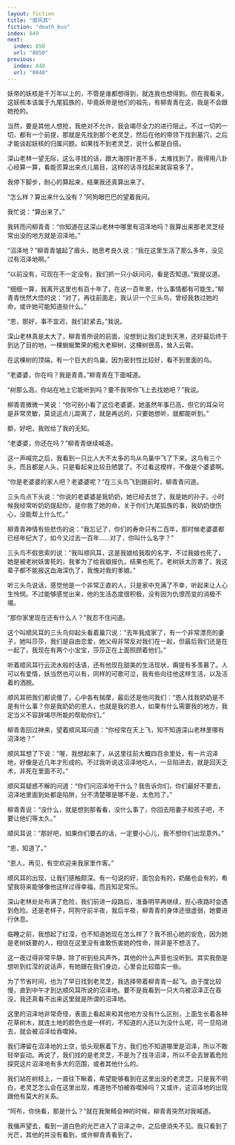 ```yaml
---
layout: fiction
title: "顺风耳"
fiction: "death_bus"
index: 849
next:
  index: 850
  url: "0850"
previous:
  index: 848
  url: "0848"
---
```

妖帝的妖核是千万年以上的，不管是谁都想得到，就连我也想得到。但在我看来，这妖核本该属于九尾狐族的，毕竟妖帝是他们的祖先，有柳青青在这，我是不会跟她抢的。

当然，要是其他人想抢，我绝对不允许，我会竭尽全力的进行阻止。不过一切的一切，都有一个前提，那就是先找到那个老灵芝，然后在他的带领下找到墓穴，之后才能谈起妖核的归属问题。如果找不到老灵芝，说什么都是白搭。

深山老林一望无际，这么寻找的话，跟大海捞针差不多，太难找到了。我得用八卦心经算一算，看能否算出来点儿眉目，这样的话寻找起来就容易多了。

我停下脚步，耐心的算起来，结果我还真算出来了。

“怎么样？算出来什么没有？”阿狗眼巴巴的望着我问。

我忙说：“算出来了。”

我转而问柳青青：“你知道在这深山老林中哪里有沼泽地吗？我算出来那老灵芝经常出没的地方就是沼泽地。”

“沼泽地？”柳青青皱起了眉头，她思考良久说：“我在这里生活了那么多年，没见过有沼泽地啊。”

“以前没有，可现在不一定没有，我们抓一只小妖问问，看是否知道。”我提议道。

“细细一算，我离开这里也有百十年了，在这一百年里，什么事情都有可能生。”柳青青恍然大悟的说：“对了，再往前面走，我认识一个三头鸟，曾经我救过她的命，或许她可能知道些什么。”

“恩，那好，事不宜迟，我们赶紧去。”我说。

深山老林真是太大了，柳青青所说的前面，没想到让我们走到天黑，还好最后终于到达了目的地，一棵蜿蜒繁荣的粗大老柳树，这棵树很高，耸入云霄。

在这棵树的顶端，有一个巨大的鸟巢，因为密封性比较好，看不到里面的鸟。

“老婆婆，你在吗？我是青青。”柳青青在下面喊道。

“树那么高，你站在地上它能听到吗？要不我带你飞上去找她吧？”我说。

柳青青微微一笑说：“你可别小看了这位老婆婆，她虽然年事已高，但它的耳朵可是非常灵敏，莫说这点儿距离了，就是再远的，只要她想听，就都能听到。”

额，好吧，我败给了我的无知。

“老婆婆，你还在吗？”柳青青继续喊道。

这一声喊完之后，我看到一只比人大不太多的鸟从鸟巢中飞了下来。这鸟有三个头，而且都是人头，只是看起来比较丑陋罢了。不过看这模样，不像是个婆婆啊。

“你是老婆婆的家人吧？老婆婆呢？”在三头鸟飞到跟前时，柳青青问道。

三头鸟点下头说：“你说的老婆婆是我奶奶，她已经去世了，我是她的孙子。小时候我经常听奶奶提起你，是你救了她的命，关于你们九尾狐族的事，我奶奶很伤心，没能帮上什么忙。”

柳青青神情有些悲伤的说：“我忘记了，你们的寿命只有二百年，那时候老婆婆都已经年纪大了，如今又过去一百年……对了，你叫什么名字？”

三头鸟不假思索的说：“我叫顺风耳，这是我娘给我取的名字，不过我娘也死了，她是被老树妖害死的，我爹为了给我娘报仇，结果也死了。老树妖太厉害了，我这辈子都不能报这血海深仇了，我愧对我的爹娘。”

听三头鸟说话，感觉他是一个非常正直的人，只是家中充满了不幸，听起来让人心生怜悯。不过能够感觉出来，他的生活态度很积极，没有因为仇恨而变的消极不堪。

“那你家里现在还有什么人？”我忍不住问道。

这个叫顺风耳的三头鸟仰起头看着巢穴说：“去年我成家了，有一个非常漂亮的妻子，她叫莎莎，我们是自由恋爱，她父母非常反对我们在一起，但最后我们还是在一起了，我现在有两个小宝宝，莎莎正在上面照顾着他们。”

听着顺风耳行云流水般的话语，还有他现在甜美的生活现状，甭提有多羡慕了。人可以有爱情，妖当然也可以有，同样的可歌可泣，我有些向往他这样生活，以及活着的洒脱。

顺风耳把我们都说傻了，心中各有揣摩，最后还是他问我们：“恩人找我奶奶是不是有什么事？你是我奶奶的恩人，也就是我的恩人，如果有什么需要我的地方，我定当义不容辞竭尽所能的帮助你们。”

柳青青回过神来，望着顺风耳问道：“你经常在天上飞，知不知道深山老林里哪有沼泽地？”

顺风耳想了下说：“喔，我想起来了，从这里往前大概四百余里处，有一片沼泽地，好像是近几年才形成的。不过我听说这沼泽地吃人，一旦陷进去，就是回天乏术，非死在里面不可。”

顺风耳疑惑不解的问道：“你们问沼泽地干什么？我告诉你们，你们最好不要去，沼泽地里面到处都是陷阱，分不清楚哪是哪不是，太危险了。”

柳青青说：“没什么，就是想到那看看，没什么事了，你回去陪妻子和孩子吧，不要让他们等太久。”

顺风耳说：“那好吧，如果你们要去的话，一定要小心儿，我不想你们出现意外。”

“恩，知道了。”

“恩人，再见，有空欢迎来我家里作客。”

顺风耳的出现，让我们感触颇深。有一句说的好，面包会有的，奶酪也会有的，希望我将来能够像他这样过得幸福，而且知足常乐。

深山老林处处布满了危险，我们前进一段路后，准备明早再继续，担心夜路时会遇到危险。还是老样子，阿狗守前半夜，我后半夜，柳青青的身体还很虚弱，她要进行休息。

临睡之前，我想起了红滢，也不知道她现在怎么样了？我不担心她的安危，因为她是老树妖要的人，相信在这里没有谁敢伤害她的性命，除非是不想活了。

这一夜过得非常平静，除了听到些风声外，其他的什么声音也没听到。其实我倒是想听到红滢的说话声，有她跟在我们身边，心里会比较踏实一些。

为了节省时间，也为了早日找到老灵芝，我选择带着柳青青一起飞。由于度比较慢，直到中午才到达顺风耳所说的沼泽地。要不是我看到一只大鸟被沼泽正在吞没，我还真看不出来这里就是所谓的沼泽地。

这里的沼泽地非常奇怪，表面上看起来和其他地方没有什么区别，上面生长着各种花草树木，就连土地的颜色也是一样的，不知道的人还以为没什么呢，可一旦陷进去，就会被沼泽给吞噬掉。

我们滞留在沼泽地的上空，低头观察着下方，我们也不知道哪里是沼泽，所以不敢轻举妄动。再说了，我们找的是老灵芝，不是为了找寻沼泽，所以不会去冒着危险探究这片沼泽地有多大的范围，或者其他什么的。

我们站在树枝上，一直往下瞅着，希望能够看到在这里出没的老灵芝。只是我不明白，老灵芝怎么会在这里出现，难道他不怕被吞噬掉吗？又或许，这沼泽地的出现跟他有莫大的关系。

“阿布，你快看，那是什么？”就在我聚精会神的时候，柳青青突然对我喊道。

我循声望去，看到一道白色的光芒进入了沼泽之中，之后便消失不见。我只看到了光芒，其他的并没有看到，或许柳青青看到了。